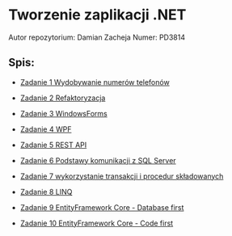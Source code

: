 # Tworzenie zaplikacji .NET 
Autor repozytorium: Damian Zacheja
Numer: PD3814
## Spis: 
- [Zadanie 1 Wydobywanie numerów telefonów](https://github.com/DZacheja/TAN_PAJAK_PD3814/blob/master/%C4%86wiczenie%201/1%20-%20Numer%20telefonu%20na%20stronie/Program.cs)

- [Zadanie 2 Refaktoryzacja](https://github.com/DZacheja/TAN_PAJAK_PD3814/blob/master/%C4%86wiczenie%202/LegacyApp/UserService.cs)

- [Zadanie 3 WindowsForms](https://github.com/DZacheja/TAN_PAJAK_PD3814/tree/master/%C4%86wiczenie%203/Dziekanat)

- [Zadanie 4 WPF](https://github.com/DZacheja/TAN_PAJAK_PD3814/tree/master/%C4%86wiczenie%204/WpfExample)

- [Zadanie 5 REST API](https://github.com/DZacheja/TAN_PAJAK_PD3814/blob/master/%C4%86wiczenie%205/StudentsAPI/Controllers/StudentsController.cs)

- [Zadanie 6 Podstawy komunikacji z SQL Server](https://github.com/DZacheja/TAN_PAJAK_PD3814/tree/master/%C4%86wiczenie%206/AnimalAPI)

- [Zadanie 7 wykorzystanie transakcji i procedur składowanych](https://github.com/DZacheja/TAN_PAJAK_PD3814/tree/master/%C4%86wiczenie%207/WarehouseAPI)

- [Zadanie 8 LINQ](https://github.com/DZacheja/TAN_PAJAK_PD3814/blob/master/%C4%86wiczenie%208/LinqCwiczenia2/LinqTutorials/LinqTasks.cs)

- [Zadanie 9 EntityFramework Core - Database first](https://github.com/DZacheja/TAN_PAJAK_PD3814/tree/master/%C4%86wiczenie%209/ClientTipsAPI)

- [Zadanie 10 EntityFramework Core - Code first](https://github.com/DZacheja/TAN_PAJAK_PD3814/tree/master/%C4%86wiczenie%2010/UczelniaAPI)
